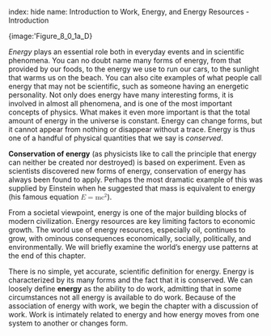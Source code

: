 index: hide
name: Introduction to Work, Energy, and Energy Resources - Introduction


{image:'Figure_8_0_1a_D}
        

 *Energy* plays an essential role both in everyday events and in scientific phenomena. You can no doubt name many forms of energy, from that provided by our foods, to the energy we use to run our cars, to the sunlight that warms us on the beach. You can also cite examples of what people call energy that may not be scientific, such as someone having an energetic personality. Not only does energy have many interesting forms, it is involved in almost all phenomena, and is one of the most important concepts of physics. What makes it even more important is that the total amount of energy in the universe is constant. Energy can change forms, but it cannot appear from nothing or disappear without a trace. Energy is thus one of a handful of physical quantities that we say is  *conserved*. 

 **Conservation of energy** (as physicists like to call the principle that energy can neither be created nor destroyed) is based on experiment. Even as scientists discovered new forms of energy, conservation of energy has always been found to apply. Perhaps the most dramatic example of this was supplied by Einstein when he suggested that mass is equivalent to energy (his famous equation <math xmlns:m="http://www.w3.org/1998/Math/MathML" xmlns:md="http://cnx.rice.edu/mdml" xmlns="http://cnx.rice.edu/cnxml"><semantics><mrow><mrow><mrow><mi>E</mi><mo stretchy="false">=</mo><msup><mstyle fontstyle="italic"><mi>mc</mi></mstyle><mrow><mn>2</mn></mrow></msup></mrow></mrow><mrow/></mrow><annotation encoding="StarMath 5.0"> size 12&#123;E=&quot;mc&quot; &#123;rSup&#125; &#123; size 8&#123;2&#125; &#125; &#125; &#123;&#125;</annotation></semantics></math>).

From a societal viewpoint, energy is one of the major building blocks of modern civilization. Energy resources are key limiting factors to economic growth. The world use of energy resources, especially oil, continues to grow, with ominous consequences economically, socially, politically, and environmentally. We will briefly examine the world’s energy use patterns at the end of this chapter.

There is no simple, yet accurate, scientific definition for energy. Energy is characterized by its many forms and the fact that it is conserved. We can loosely define  **energy** as the ability to do work, admitting that in some circumstances not all energy is available to do work. Because of the association of energy with work, we begin the chapter with a discussion of work. Work is intimately related to energy and how energy moves from one system to another or changes form.
